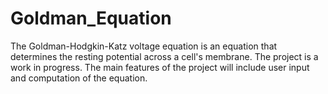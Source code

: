# Goldman_Equation
The Goldman-Hodgkin-Katz voltage equation is an equation that determines the resting potential across a cell's membrane. 
The project is a work in progress. The main features of the project will include user input and computation of the equation. 
